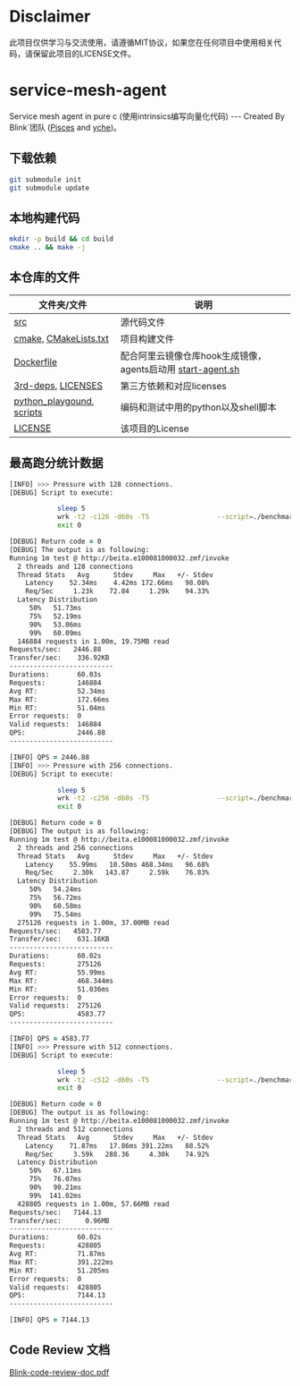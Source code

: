 # Disclaimer
此项目仅供学习与交流使用，请遵循MIT协议，如果您在任何项目中使用相关代码，请保留此项目的LICENSE文件。


# service-mesh-agent 

Service mesh agent in pure c (使用intrinsics编写向量化代码) --- Created By Blink`团队 ([Pisces](https://github.com/WANG-lp) and [yche](https://github.com/CheYulin))。

## 下载依赖

```zsh 
git submodule init 
git submodule update
```

## 本地构建代码

```zsh
mkdir -p build && cd build
cmake .. && make -j 
```

## 本仓库的文件

文件夹/文件 | 说明
--- | ---
[src](src) | 源代码文件
[cmake](cmake), [CMakeLists.txt](CMakeLists.txt) | 项目构建文件
[Dockerfile](Dockerfile)| 配合阿里云镜像仓库hook生成镜像，agents启动用 [start-agent.sh](start-agent.sh)
[3rd-deps](3rd-deps), [LICENSES](LICENSES) | 第三方依赖和对应licenses
[python_playgound](python_playgound), [scripts](scripts) | 编码和测试中用的python以及shell脚本
[LICENSE](LICENSE) | 该项目的License

## 最高跑分统计数据

```zsh
[INFO] >>> Pressure with 128 connections.
[DEBUG] Script to execute:

            sleep 5
            wrk -t2 -c128 -d60s -T5                 --script=./benchmark/wrk.lua                 --latency http://beita.e100081000032.zmf/invoke
            exit 0

[DEBUG] Return code = 0
[DEBUG] The output is as following:
Running 1m test @ http://beita.e100081000032.zmf/invoke
  2 threads and 128 connections
  Thread Stats   Avg      Stdev     Max   +/- Stdev
    Latency    52.34ms    4.42ms 172.66ms   98.08%
    Req/Sec     1.23k    72.84     1.29k    94.33%
  Latency Distribution
     50%   51.73ms
     75%   52.19ms
     90%   53.06ms
     99%   60.09ms
  146884 requests in 1.00m, 19.75MB read
Requests/sec:   2446.88
Transfer/sec:    336.92KB
--------------------------
Durations:       60.03s
Requests:        146884
Avg RT:          52.34ms
Max RT:          172.66ms
Min RT:          51.04ms
Error requests:  0
Valid requests:  146884
QPS:             2446.88
--------------------------

[INFO] QPS = 2446.88
[INFO] >>> Pressure with 256 connections.
[DEBUG] Script to execute:

            sleep 5
            wrk -t2 -c256 -d60s -T5                 --script=./benchmark/wrk.lua                 --latency http://beita.e100081000032.zmf/invoke
            exit 0

[DEBUG] Return code = 0
[DEBUG] The output is as following:
Running 1m test @ http://beita.e100081000032.zmf/invoke
  2 threads and 256 connections
  Thread Stats   Avg      Stdev     Max   +/- Stdev
    Latency    55.99ms   10.50ms 468.34ms   96.68%
    Req/Sec     2.30k   143.87     2.59k    76.83%
  Latency Distribution
     50%   54.24ms
     75%   56.72ms
     90%   60.58ms
     99%   75.54ms
  275126 requests in 1.00m, 37.00MB read
Requests/sec:   4583.77
Transfer/sec:    631.16KB
--------------------------
Durations:       60.02s
Requests:        275126
Avg RT:          55.99ms
Max RT:          468.344ms
Min RT:          51.036ms
Error requests:  0
Valid requests:  275126
QPS:             4583.77
--------------------------

[INFO] QPS = 4583.77
[INFO] >>> Pressure with 512 connections.
[DEBUG] Script to execute:

            sleep 5
            wrk -t2 -c512 -d60s -T5                 --script=./benchmark/wrk.lua                 --latency http://beita.e100081000032.zmf/invoke
            exit 0

[DEBUG] Return code = 0
[DEBUG] The output is as following:
Running 1m test @ http://beita.e100081000032.zmf/invoke
  2 threads and 512 connections
  Thread Stats   Avg      Stdev     Max   +/- Stdev
    Latency    71.87ms   17.86ms 391.22ms   88.52%
    Req/Sec     3.59k   288.36     4.30k    74.92%
  Latency Distribution
     50%   67.11ms
     75%   76.07ms
     90%   90.21ms
     99%  141.02ms
  428805 requests in 1.00m, 57.66MB read
Requests/sec:   7144.13
Transfer/sec:      0.96MB
--------------------------
Durations:       60.02s
Requests:        428805
Avg RT:          71.87ms
Max RT:          391.222ms
Min RT:          51.205ms
Error requests:  0
Valid requests:  428805
QPS:             7144.13
--------------------------

[INFO] QPS = 7144.13
```

## Code Review 文档

[Blink-code-review-doc.pdf](Blink-code-review-doc.pdf)

